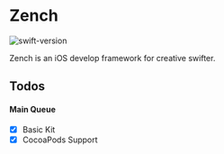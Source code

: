 # Zench

![swift-version](https://img.shields.io/badge/swift-4.2-orange.svg)

Zench is an iOS develop framework for creative swifter.

## Todos

#### Main Queue

- [x] Basic Kit
- [x] CocoaPods Support